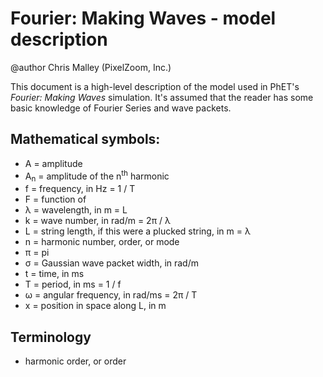 # Fourier: Making Waves - model description

@author Chris Malley (PixelZoom, Inc.)

This document is a high-level description of the model used in PhET's _Fourier: Making Waves_ simulation. It's assumed
that the reader has some basic knowledge of Fourier Series and wave packets.

## Mathematical symbols:

* A = amplitude
* A<sub>n</sub> = amplitude of the n<sup>th</sup> harmonic
* f = frequency, in Hz = 1 / T
* F = function of
* λ = wavelength, in m = L
* k = wave number, in rad/m = 2π / λ
* L = string length, if this were a plucked string, in m = λ
* n = harmonic number, order, or mode
* π = pi
* σ = Gaussian wave packet width, in rad/m
* t = time, in ms
* T = period, in ms = 1 / f
* ω = angular frequency, in rad/ms = 2π / T
* x = position in space along L, in m

## Terminology

* harmonic order, or order